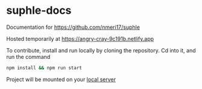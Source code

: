 # suphle-docs
Documentation for https://github.com/nmeri17/suphle

Hosted temporarily at https://angry-cray-9c191b.netlify.app

To contribute, install and run locally by cloning the repository. Cd into it, and run the command

```bash
npm install && npm run start
```

Project will be mounted on your [local server](http://localhost:8080) 
